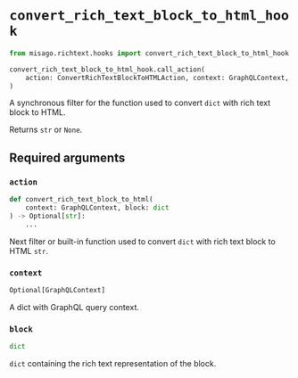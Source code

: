 # `convert_rich_text_block_to_html_hook`

```python
from misago.richtext.hooks import convert_rich_text_block_to_html_hook

convert_rich_text_block_to_html_hook.call_action(
    action: ConvertRichTextBlockToHTMLAction, context: GraphQLContext, block: dict
)
```

A synchronous filter for the function used to convert `dict` with rich text block to HTML.

Returns `str` or `None`.


## Required arguments

### `action`

```python
def convert_rich_text_block_to_html(
    context: GraphQLContext, block: dict
) -> Optional[str]:
    ...
```

Next filter or built-in function used to convert `dict` with rich text block to HTML `str`.


### `context`

```python
Optional[GraphQLContext]
```

A dict with GraphQL query context.


### `block`

```python
dict
```

`dict` containing the rich text representation of the block.